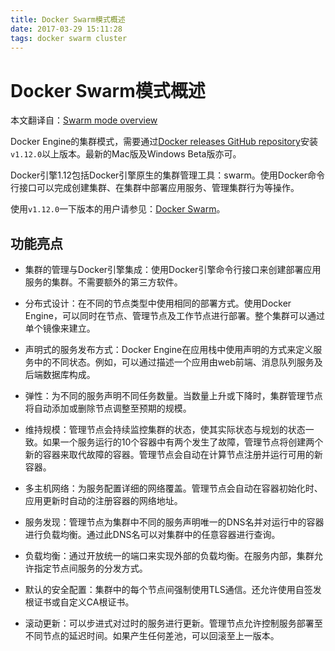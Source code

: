 ```yaml
---
title: Docker Swarm模式概述
date: 2017-03-29 15:11:28
tags: docker swarm cluster
---
```

# Docker Swarm模式概述

本文翻译自：[Swarm mode overview](https://docs.docker.com/engine/swarm/)

Docker Engine的集群模式，需要通过[Docker releases GitHub repository](https://github.com/docker/docker/releases)安装`v1.12.0`以上版本。最新的Mac版及Windows Beta版亦可。

Docker引擎1.12包括Docker引擎原生的集群管理工具：swarm。使用Docker命令行接口可以完成创建集群、在集群中部署应用服务、管理集群行为等操作。

使用`v1.12.0`一下版本的用户请参见：[Docker Swarm](https://docs.docker.com/swarm/)。

## 功能亮点

* 集群的管理与Docker引擎集成：使用Docker引擎命令行接口来创建部署应用服务的集群。不需要额外的第三方软件。

* 分布式设计：在不同的节点类型中使用相同的部署方式。使用Docker Engine，可以同时在节点、管理节点及工作节点进行部署。整个集群可以通过单个镜像来建立。

* 声明式的服务发布方式：Docker Engine在应用栈中使用声明的方式来定义服务中的不同状态。例如，可以通过描述一个应用由web前端、消息队列服务及后端数据库构成。

* 弹性：为不同的服务声明不同任务数量。当数量上升或下降时，集群管理节点将自动添加或删除节点调整至预期的规模。

* 维持规模：管理节点会持续监控集群的状态，使其实际状态与规划的状态一致。如果一个服务运行的10个容器中有两个发生了故障，管理节点将创建两个新的容器来取代故障的容器。管理节点会自动在计算节点注册并运行可用的新容器。

* 多主机网络：为服务配置详细的网络覆盖。管理节点会自动在容器初始化时、应用更新时自动的注册容器的网络地址。

* 服务发现：管理节点为集群中不同的服务声明唯一的DNS名并对运行中的容器进行负载均衡。通过此DNS名可以对集群中的任意容器进行查询。

* 负载均衡：通过开放统一的端口来实现外部的负载均衡。在服务内部，集群允许指定节点间服务的分发方式。

* 默认的安全配置：集群中的每个节点间强制使用TLS通信。还允许使用自签发根证书或自定义CA根证书。

* 滚动更新：可以步进式对过时的服务进行更新。管理节点允许控制服务部署至不同节点的延迟时间。如果产生任何差池，可以回滚至上一版本。